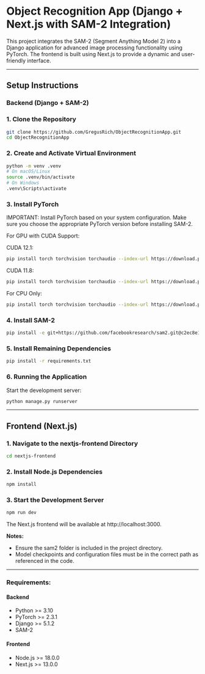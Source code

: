 # Object Recognition App (Django + Next.js with SAM-2 Integration)

This project integrates the SAM-2 (Segment Anything Model 2) into a Django application for advanced image 
processing functionality using PyTorch. The frontend is built using Next.js to provide a dynamic and user-friendly 
interface.

---

## Setup Instructions

### **Backend (Django + SAM-2)**

### 1. Clone the Repository

```bash
git clone https://github.com/GregusRich/ObjectRecognitionApp.git
cd ObjectRecognitionApp
```

### 2. Create and Activate Virtual Environment

```bash
python -m venv .venv
# On macOS/Linux
source .venv/bin/activate
# On Windows
.venv\Scripts\activate
```

### 3. Install PyTorch

IMPORTANT: Install PyTorch based on your system configuration. Make sure you choose the appropriate 
PyTorch version before installing SAM-2.

For GPU with CUDA Support:

CUDA 12.1:
```bash
pip install torch torchvision torchaudio --index-url https://download.pytorch.org/whl/cu121
```
CUDA 11.8:
```bash
pip install torch torchvision torchaudio --index-url https://download.pytorch.org/whl/cu118
```
For CPU Only:
```bash
pip install torch torchvision torchaudio --index-url https://download.pytorch.org/whl/cpu
```

### 4. Install SAM-2
```bash
pip install -e git+https://github.com/facebookresearch/sam2.git@c2ec8e14a185632b0a5d8b161928ceb50197eddc#egg=SAM_2
```
### 5. Install Remaining Dependencies
```bash
pip install -r requirements.txt
```
### 6. Running the Application

Start the development server:
```bash
python manage.py runserver
```

---

## Frontend (Next.js)

### 1. Navigate to the nextjs-frontend Directory
```bash
cd nextjs-frontend
```

### 2. Install Node.js Dependencies
```bash
npm install
```

### 3. Start the Development Server
```bash
npm run dev
```

The Next.js frontend will be available at http://localhost:3000.

**Notes:**
- Ensure the sam2 folder is included in the project directory.
- Model checkpoints and configuration files must be in the correct path as referenced in the code.

---

### Requirements:

#### Backend
- Python >= 3.10
- PyTorch >= 2.3.1
- Django >= 5.1.2
- SAM-2
#### Frontend
- Node.js >= 18.0.0
- Next.js >= 13.0.0

